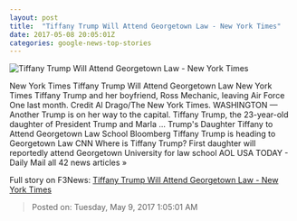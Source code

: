 ```yaml
---
layout: post
title:  "Tiffany Trump Will Attend Georgetown Law - New York Times"
date: 2017-05-08 20:05:01Z
categories: google-news-top-stories
---
```


![Tiffany Trump Will Attend Georgetown Law - New York Times](https://static01.nyt.com/images/2017/05/09/us/09tiffany/09tiffany-facebookJumbo.jpg)

New York Times Tiffany Trump Will Attend Georgetown Law New York Times Tiffany Trump and her boyfriend, Ross Mechanic, leaving Air Force One last month. Credit Al Drago/The New York Times. WASHINGTON — Another Trump is on her way to the capital. Tiffany Trump, the 23-year-old daughter of President Trump and Marla ... Trump's Daughter Tiffany to Attend Georgetown Law School Bloomberg Tiffany Trump is heading to Georgetown Law CNN Where is Tiffany Trump? First daughter will reportedly attend Georgetown University for law school AOL USA TODAY - Daily Mail all 42 news articles »


Full story on F3News: [Tiffany Trump Will Attend Georgetown Law - New York Times](http://www.f3nws.com/n/k2mspE)

> Posted on: Tuesday, May 9, 2017 1:05:01 AM
